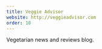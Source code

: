 ```yaml
---
title: Veggie Advisor
website: http://veggieadvisor.com
order: 10
---
```

Vegetarian news and reviews blog.
